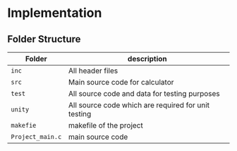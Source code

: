 # Implementation

## Folder Structure
Folder        | description
--------------| ----------------------------------------------
`inc`         | All header files
`src`         | Main source code for calculator
`test`        | All source code and data for testing purposes
`unity`        | All source code which are required for unit testing
`makefie`        | makefile of the project
`Project_main.c`        | main source code 